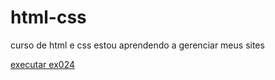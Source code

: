 # html-css
 curso de html e css
estou aprendendo a gerenciar meus sites

<a href ="exercicios/ex024/tabela006.html">executar ex024</a>